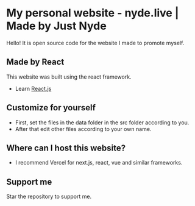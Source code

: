 # My personal website - nyde.live | Made by Just Nyde

Hello! It is open source code for the website I made to promote myself.

## Made by React

This website was built using the react framework.

- Learn [React.js](https://reactjs.org/)

## Customize for yourself

- First, set the files in the data folder in the src folder according to you.
- After that edit other files according to your own name.

## Where can I host this website?

- I recommend Vercel for next.js, react, vue and similar frameworks.

## Support me

Star the repository to support me. 
